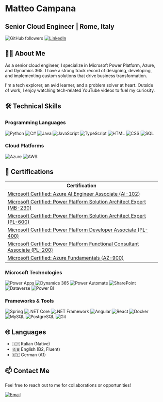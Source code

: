 # Matteo Campana

## Senior Cloud Engineer | Rome, Italy

![GitHub followers](https://img.shields.io/github/followers/matteo-campana?style=social)
[![LinkedIn](https://img.shields.io/badge/LinkedIn-Connect-blue)](https://www.linkedin.com/in/matteo-campana/)

## 👨‍💻 About Me

As a senior cloud engineer, I specialize in Microsoft Power Platform, Azure, and Dynamics 365. I have a strong track record of designing, developing, and implementing custom solutions that drive business transformation.

I'm a tech explorer, an avid learner, and a problem solver at heart. Outside of work, I enjoy watching tech-related YouTube videos to fuel my curiosity.

## 🛠️ Technical Skills

### Programming Languages

![Python](https://img.shields.io/badge/-Python-3776AB?style=flat&logo=python&logoColor=white)
![C#](https://img.shields.io/badge/-C%23-239120?style=flat&logo=c-sharp&logoColor=white)
![Java](https://img.shields.io/badge/-Java-007396?style=flat&logo=java&logoColor=white)
![JavaScript](https://img.shields.io/badge/-JavaScript-F7DF1E?style=flat&logo=javascript&logoColor=black)
![TypeScript](https://img.shields.io/badge/-TypeScript-3178C6?style=flat&logo=typescript&logoColor=white)
![HTML](https://img.shields.io/badge/-HTML-E34F26?style=flat&logo=html5&logoColor=white)
![CSS](https://img.shields.io/badge/-CSS-1572B6?style=flat&logo=css3&logoColor=white)
![SQL](https://img.shields.io/badge/-SQL-4479A1?style=flat&logo=postgresql&logoColor=white)

### Cloud Platforms

![Azure](https://img.shields.io/badge/-Azure-0089D6?style=flat&logo=microsoft-azure&logoColor=white)
![AWS](https://img.shields.io/badge/-AWS-232F3E?style=flat&logo=amazon-aws&logoColor=white)

## 📜 Certifications

| Certification |
|--------------|
| [Microsoft Certified: Azure AI Engineer Associate (AI-102)](https://learn.microsoft.com/api/credentials/share/en-us/MatteoCampana-6389/BE67A90028179707?sharingId=F1F07155DEC330C9)
| [Microsoft Certified: Power Platform Solution Architect Expert (MB-230)](https://learn.microsoft.com/api/credentials/share/en-us/MatteoCampana-6389/BB3305B92F29E517?sharingId=F1F07155DEC330C9) |
| [Microsoft Certified: Power Platform Solution Architect Expert (PL-600)](https://learn.microsoft.com/api/credentials/share/it-it/MatteoCampana-6389/9812F4CD9746BC5A?sharingId=F1F07155DEC330C9) |
| [Microsoft Certified: Power Platform Developer Associate (PL-400)](https://learn.microsoft.com/api/credentials/share/it-it/MatteoCampana-6389/3CAC01F1119F279F?sharingId=F1F07155DEC330C9) |
| [Microsoft Certified: Power Platform Functional Consultant Associate (PL-200)](https://learn.microsoft.com/api/credentials/share/it-it/MatteoCampana-6389/C293D254D029AAF1?sharingId=F1F07155DEC330C9) |
| [Microsoft Certified: Azure Fundamentals (AZ-900)](https://learn.microsoft.com/api/credentials/share/en-us/MatteoCampana-6389/773C90B8C4FE8E09?sharingId=F1F07155DEC330C9) |

### Microsoft Technologies

![Power Apps](https://img.shields.io/badge/-Power%20Apps-742774?style=flat&logo=microsoft&logoColor=white)
![Dynamics 365](https://img.shields.io/badge/-Dynamics%20365-0078D4?style=flat&logo=microsoft&logoColor=white)
![Power Automate](https://img.shields.io/badge/-Power%20Automate-0066FF?style=flat&logo=microsoft&logoColor=white)
![SharePoint](https://img.shields.io/badge/-SharePoint-0078D4?style=flat&logo=microsoft-sharepoint&logoColor=white)
![Dataverse](https://img.shields.io/badge/-Dataverse-5E5E5E?style=flat&logo=microsoft&logoColor=white)
![Power BI](https://img.shields.io/badge/-Power%20BI-F2C811?style=flat&logo=power-bi&logoColor=black)

### Frameworks & Tools

![Spring](https://img.shields.io/badge/-Spring-6DB33F?style=flat&logo=spring&logoColor=white)
![.NET Core](https://img.shields.io/badge/-.NET%20Core-512BD4?style=flat&logo=.net&logoColor=white)
![.NET Framework](https://img.shields.io/badge/-.NET%20Framework-512BD4?style=flat&logo=.net&logoColor=white)
![Angular](https://img.shields.io/badge/-Angular-DD0031?style=flat&logo=angular&logoColor=white)
![React](https://img.shields.io/badge/-React-61DAFB?style=flat&logo=react&logoColor=black)
![Docker](https://img.shields.io/badge/-Docker-2496ED?style=flat&logo=docker&logoColor=white)
![MySQL](https://img.shields.io/badge/-MySQL-4479A1?style=flat&logo=mysql&logoColor=white)
![PostgreSQL](https://img.shields.io/badge/-PostgreSQL-336791?style=flat&logo=postgresql&logoColor=white)
![Git](https://img.shields.io/badge/-Git-F05032?style=flat&logo=git&logoColor=white)

## 🌐 Languages

- 🇮🇹 Italian (Native)
- 🇬🇧 English (B2, Fluent)
- 🇩🇪 German (A1)

## 📫 Contact Me

Feel free to reach out to me for collaborations or opportunities!

[![Email](https://img.shields.io/badge/Email-Contact-red?style=flat&logo=gmail&logoColor=white)](mailto:matteo.campana996@gmail.com)
